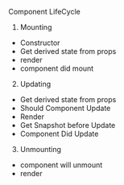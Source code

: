 Component LifeCycle

1. Mounting
 - Constructor
 - Get derived state from props
 - render
 - component did mount

2. Updating
 - Get derived state from props
 - Should Component Update
 - Render
 - Get Snapshot before Update
 - Component Did Update

3. Unmounting
 - component will unmount
 - render